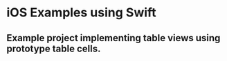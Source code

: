 # iOS Examples using Swift
## Example project implementing table views using prototype table cells.

